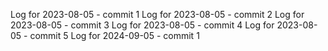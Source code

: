 Log for 2023-08-05 - commit 1
Log for 2023-08-05 - commit 2
Log for 2023-08-05 - commit 3
Log for 2023-08-05 - commit 4
Log for 2023-08-05 - commit 5
Log for 2024-09-05 - commit 1
